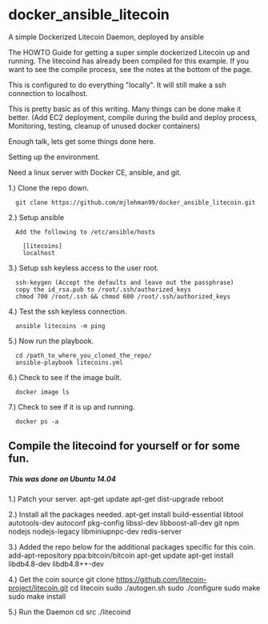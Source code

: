 # docker_ansible_litecoin
A simple Dockerized Litecoin Daemon, deployed by ansible

The HOWTO Guide for getting a super simple dockerized Litecoin up and running. The litecoind has already been compiled for this example.
If you want to see the compile process, see the notes at the bottom of the page.

This is configured to do everything "locally". It will still make a ssh connection to localhost.

This is pretty basic as of this writing. Many things can be done make it better.
(Add EC2 deployment, compile during the build and deploy process, Monitoring, testing, cleanup of unused docker containers)

Enough talk, lets get some things done here.

Setting up the environment.

Need a linux server with Docker CE, ansible, and git.

1.) Clone the repo down.

      git clone https://github.com/mjlehman99/docker_ansible_litecoin.git

2.) Setup ansible

      Add the following to /etc/ansible/hosts

        [litecoins]
        localhost

3.) Setup ssh keyless access to the user root.

      ssh-keygen (Accept the defaults and leave out the passphrase)
      copy the id_rsa.pub to /root/.ssh/authorized_keys
      chmod 700 /root/.ssh && chmod 600 /root/.ssh/authorized_keys

4.) Test the ssh keyless connection.

      ansible litecoins -m ping

5.) Now run the playbook.

      cd /path_to_where_you_cloned_the_repo/
      ansible-playbook litecoins.yml

6.) Check to see if the image built.

      docker image ls

7.) Check to see if it is up and running.

      docker ps -a




## Compile the litecoind for yourself or for some fun.
##### This was done on Ubuntu 14.04

1.) Patch your server.
      apt-get update
      apt-get dist-upgrade
      reboot

2.) Install all the packages needed.
      apt-get install build-essential libtool autotools-dev autoconf pkg-config libssl-dev libboost-all-dev git npm nodejs nodejs-legacy libminiupnpc-dev redis-server

3.) Added the repo below for the additional packages specific for this coin.
      add-apt-repository ppa:bitcoin/bitcoin
      apt-get update
      apt-get install libdb4.8-dev libdb4.8++-dev

4.) Get the coin source
      git clone https://github.com/litecoin-project/litecoin.git
      cd litecoin
      sudo ./autogen.sh
      sudo ./configure
      sudo make
      sudo make install

5.) Run the Daemon
      cd src
      ./litecoind
